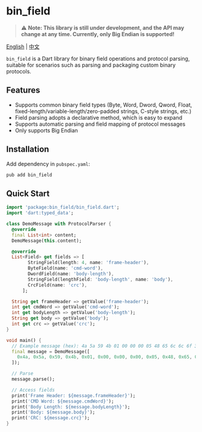 # bin_field

> ⚠️ **Note: This library is still under development, and the API may change at any time. Currently, only Big Endian is supported!**

[English](./README.en.md) | [中文](./README.zh.md)

`bin_field` is a Dart library for binary field operations and protocol parsing, suitable for scenarios such as parsing and packaging custom binary protocols.

## Features
- Supports common binary field types (Byte, Word, Dword, Qword, Float, fixed-length/variable-length/zero-padded strings, C-style strings, etc.)
- Field parsing adopts a declarative method, which is easy to expand
- Supports automatic parsing and field mapping of protocol messages
- Only supports Big Endian

## Installation

Add dependency in `pubspec.yaml`:

```bash
pub add bin_field
```

## Quick Start

```dart
import 'package:bin_field/bin_field.dart';
import 'dart:typed_data';

class DemoMessage with ProtocolParser {
  @override
  final List<int> content;
  DemoMessage(this.content);

  @override
  List<Field> get fields => [
        StringField(length: 4, name: 'frame-header'),
        ByteField(name: 'cmd-word'),
        DwordField(name: 'body-length'),
        StringField(lengthField: 'body-length', name: 'body'),
        CrcField(name: 'crc'),
      ];

  String get frameHeader => getValue('frame-header');
  int get cmdWord => getValue('cmd-word');
  int get bodyLength => getValue('body-length');
  String get body => getValue('body');
  int get crc => getValue('crc');
}

void main() {
  // Example message (hex): 4a 5a 59 4b 01 00 00 00 05 48 65 6c 6c 6f 33 c8
  final message = DemoMessage([
    0x4a, 0x5a, 0x59, 0x4b, 0x01, 0x00, 0x00, 0x00, 0x05, 0x48, 0x65, 0x6c, 0x6c, 0x6f, 0x33, 0xc8
  ]);

  // Parse
  message.parse();

  // Access fields
  print('Frame Header: ${message.frameHeader}');
  print('CMD Word: ${message.cmdWord}');
  print('Body Length: ${message.bodyLength}');
  print('Body: ${message.body}');
  print('CRC: ${message.crc}');
}
```

